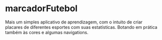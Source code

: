# marcadorFutebol
Mais um simples aplicativo de aprendizagem, com o intuito de criar placares de diferentes esportes com suas estatísticas. Botando em prática também às cores e algumas navigations.
